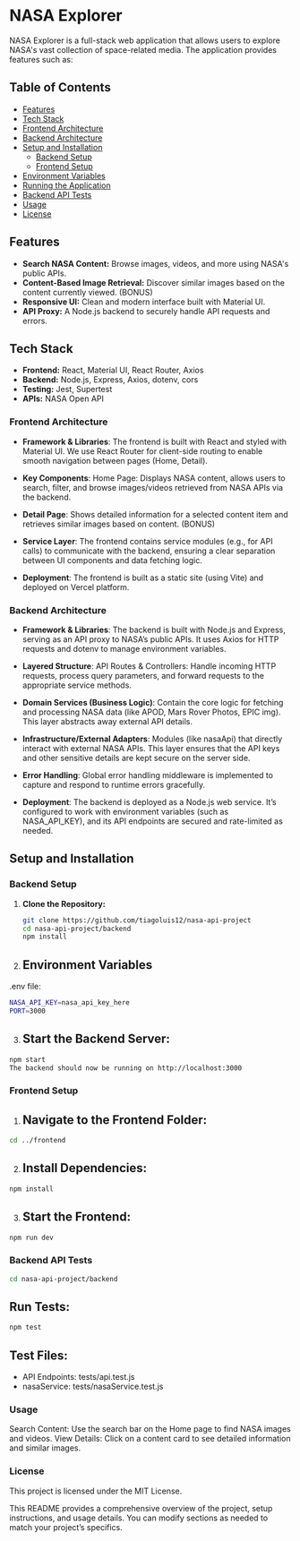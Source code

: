 # NASA Explorer

NASA Explorer is a full-stack web application that allows users to explore NASA's vast collection of space-related media. The application provides features such as:

## Table of Contents

- [Features](#features)
- [Tech Stack](#tech-stack)
- [Frontend Architecture](#frontend-architecture)
- [Backend Architecture](#backend-architecture)
- [Setup and Installation](#setup-and-installation)
  - [Backend Setup](#backend-setup)
  - [Frontend Setup](#frontend-setup)
- [Environment Variables](#environment-variables)
- [Running the Application](#running-the-application)
- [Backend API Tests](#testing)
- [Usage](#usage)
- [License](#license)

## Features

- **Search NASA Content:** Browse images, videos, and more using NASA's public APIs.
- **Content-Based Image Retrieval:** Discover similar images based on the content currently viewed. (BONUS)
- **Responsive UI:** Clean and modern interface built with Material UI.
- **API Proxy:** A Node.js backend to securely handle API requests and errors.

## Tech Stack

- **Frontend:** React, Material UI, React Router, Axios
- **Backend:** Node.js, Express, Axios, dotenv, cors
- **Testing:** Jest, Supertest
- **APIs:** NASA Open API

### Frontend Architecture

- **Framework & Libraries**:
The frontend is built with React and styled with Material UI. We use React Router for client-side routing to enable smooth navigation between pages (Home, Detail).

- **Key Components**:
Home Page: Displays NASA content, allows users to search, filter, and browse images/videos retrieved from NASA APIs via the backend.

- **Detail Page**: 
Shows detailed information for a selected content item and retrieves similar images based on content. (BONUS)

- **Service Layer**:
The frontend contains service modules (e.g., for API calls) to communicate with the backend, ensuring a clear separation between UI components and data fetching logic.

- **Deployment**:
The frontend is built as a static site (using Vite) and deployed on Vercel platform.

### Backend Architecture

- **Framework & Libraries**:
The backend is built with Node.js and Express, serving as an API proxy to NASA’s public APIs. It uses Axios for HTTP requests and dotenv to manage environment variables.

- **Layered Structure**:
API Routes & Controllers: Handle incoming HTTP requests, process query parameters, and forward requests to the appropriate service methods.

- **Domain Services (Business Logic)**: 
Contain the core logic for fetching and processing NASA data (like APOD, Mars Rover Photos, EPIC img). This layer abstracts away external API details.

- **Infrastructure/External Adapters**: 
Modules (like nasaApi) that directly interact with external NASA APIs. This layer ensures that the API keys and other sensitive details are kept secure on the server side.

- **Error Handling**:
Global error handling middleware is implemented to capture and respond to runtime errors gracefully.

- **Deployment**:
The backend is deployed as a Node.js web service. It’s configured to work with environment variables (such as NASA_API_KEY), and its API endpoints are secured and rate-limited as needed.

## Setup and Installation

### Backend Setup

1. **Clone the Repository:**

   ```bash
   git clone https://github.com/tiagoluis12/nasa-api-project
   cd nasa-api-project/backend
   npm install

2. ## Environment Variables
.env file:
 ```bash
NASA_API_KEY=nasa_api_key_here
PORT=3000
```

3. ## Start the Backend Server:
 ```bash
npm start
The backend should now be running on http://localhost:3000
```

### Frontend Setup

1. ## Navigate to the Frontend Folder:
 ```bash
cd ../frontend
```
2. ## Install Dependencies:
 ```bash
npm install
```
3. ## Start the Frontend:
 ```bash
npm run dev
```
### Backend API Tests
 ```bash
cd nasa-api-project/backend
```
## Run Tests:
 ```bash
npm test
```

## Test Files:
- API Endpoints: tests/api.test.js
- nasaService: tests/nasaService.test.js

### Usage
Search Content: Use the search bar on the Home page to find NASA images and videos.
View Details: Click on a content card to see detailed information and similar images.

### License
This project is licensed under the MIT License.

This README provides a comprehensive overview of the project, setup instructions, and usage details. You can modify sections as needed to match your project’s specifics.







